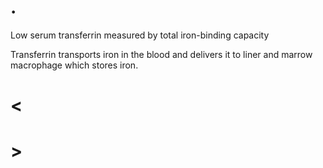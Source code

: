 # .

Low serum transferrin measured by total iron-binding capacity

Transferrin transports iron in the blood and delivers it to liner and marrow macrophage which stores iron.

# <

# >
